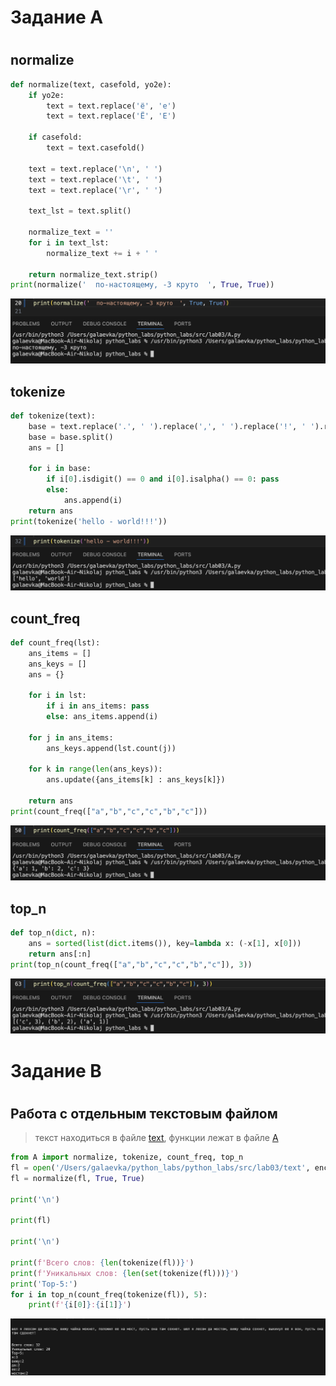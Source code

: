 <h1>Задание А<h1>

## normalize
```python
def normalize(text, casefold, yo2e):
    if yo2e:
        text = text.replace('ё', 'е')
        text = text.replace('Ё', 'Е')

    if casefold:
        text = text.casefold()

    text = text.replace('\n', ' ')
    text = text.replace('\t', ' ')
    text = text.replace('\r', ' ')

    text_lst = text.split()

    normalize_text = ''
    for i in text_lst:
        normalize_text += i + ' '

    return normalize_text.strip()
print(normalize('  по-настоящему, -3 круто  ', True, True))
```
![alt text](../../images/lab03/norm.png)

## tokenize
```python
def tokenize(text):
    base = text.replace('.', ' ').replace(',', ' ').replace('!', ' ').replace(':', ' ').replace(';', ' ').replace('?', '')
    base = base.split()
    ans = []

    for i in base:
        if i[0].isdigit() == 0 and i[0].isalpha() == 0: pass
        else:
            ans.append(i)
    return ans
print(tokenize('hello - world!!!'))
```
![alt text](../../images/lab03/token.png)

## count_freq
```python
def count_freq(lst):
    ans_items = []
    ans_keys = []
    ans = {}

    for i in lst:
        if i in ans_items: pass
        else: ans_items.append(i)

    for j in ans_items:
        ans_keys.append(lst.count(j))
    
    for k in range(len(ans_keys)):
        ans.update({ans_items[k] : ans_keys[k]})

    return ans
print(count_freq(["a","b","c","c","b","c"]))
```
![alt text](../../images/lab03/count_freq.png)

## top_n
```python
def top_n(dict, n):
    ans = sorted(list(dict.items()), key=lambda x: (-x[1], x[0]))
    return ans[:n]
print(top_n(count_freq(["a","b","c","c","b","c"]), 3))
```
![alt text](../../images/lab03/top_n.png)

<h1>Задание B<h1>

## Работа с отдельным текстовым файлом

> текст находиться в файле [text](python_labs/lab03/text), функции лежат в файле [A](python_labs/lab03/A.py)

```python
from A import normalize, tokenize, count_freq, top_n
fl = open('/Users/galaevka/python_labs/python_labs/src/lab03/text', encoding='utf-8').readline()
fl = normalize(fl, True, True)

print('\n')

print(fl)

print('\n')

print(f'Всего слов: {len(tokenize(fl))}')
print(f'Уникальных слов: {len(set(tokenize(fl)))}')
print('Top-5:')
for i in top_n(count_freq(tokenize(fl)), 5):
    print(f'{i[0]}:{i[1]}')
```
![alt text](../../images/lab03/txt_stats.png)